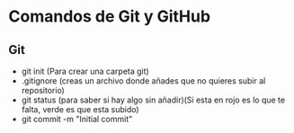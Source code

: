 # Comandos de Git y GitHub

## Git

- git init (Para crear una carpeta git)
- .gitignore (creas un archivo donde añades que no quieres subir al repositorio)
- git status (para saber si hay algo sin añadir)(Si esta en rojo es lo que te falta, verde es que esta subido)
- git commit -m "Initial commit"